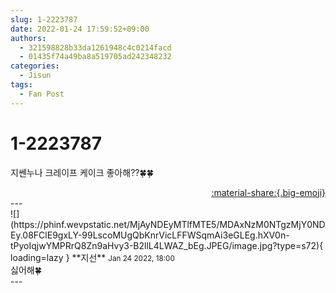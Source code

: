 ```yaml
---
slug: 1-2223787
date: 2022-01-24 17:59:52+09:00
authors:
  - 321598828b33da1261948c4c0214facd
  - 01435f74a49ba8a519705ad242348232
categories:
  - Jisun
tags:
  - Fan Post
---
```


# 1-2223787

<div class="post-container" markdown="1">
<div class="content-container md-sidebar__scrollwrap" markdown="1">

지쎈누나 크레이프 케이크 좋아해??🍀🍀

</div>
</div>

<div style="text-align: right;" markdown="1">
<a href="https://weverse.io/fromis9/fanpost/1-2223787" style="text-align: right;">:material-share:{.big-emoji}</a>
</div>
---

<div class="comments-container md-sidebar__scrollwrap" markdown="1">
<div class="comment" markdown="1">
<div class='id-container' markdown="1">
![](https://phinf.wevpstatic.net/MjAyNDEyMTlfMTE5/MDAxNzM0NTgzMjY0NDEy.08FClE9gxLY-99LscoMUgQbKnrVicLFFWSqmAi3eGLEg.hXV0n-tPyoIqjwYMPRrQ8Zn9aHvy3-B2llL4LWAZ_bEg.JPEG/image.jpg?type=s72){ loading=lazy }
**<span class="artist">지선</span>** <small>Jan 24 2022, 18:00</small><br>
</div>
<div class='comment-body' markdown="1">
싫어해🍀
</div>
</div>
</div>
---
